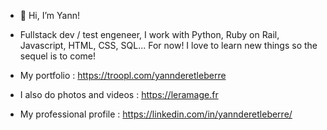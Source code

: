 - 👋 Hi, I’m Yann!

- Fullstack dev / test engeneer, I work with Python, Ruby on Rail, Javascript, HTML, CSS, SQL... For now! I love to learn new things so the sequel is to come!
- My portfolio : https://troopl.com/yannderetleberre
- I also do photos and videos : https://leramage.fr
- My professional profile : https://linkedin.com/in/yannderetleberre/

<!---
YannDLB/YannDLB is a ✨ special ✨ repository because its `README.md` (this file) appears on your GitHub profile.
You can click the Preview link to take a look at your changes.
--->
